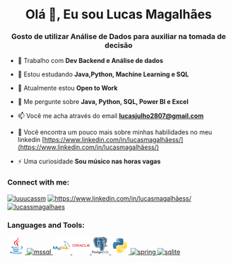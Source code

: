 <h1 align="center">Olá 👋, Eu sou Lucas Magalhães</h1>
<h3 align="center">Gosto de utilizar Análise de Dados para auxiliar na tomada de decisão</h3>

- 🔭 Trabalho com **Dev Backend e Análise de dados**

- 🌱 Estou estudando **Java,Python, Machine Learning e SQL**

- 👯 Atualmente estou **Open to Work**

- 💬 Me pergunte sobre **Java, Python, SQL, Power BI e Excel**

- 📫 Você me acha através do email **lucasjulho2807@gmail.com**

- 📄 Você encontra um pouco mais sobre minhas habilidades no meu linkedin [https://www.linkedin.com/in/lucasmagalhãess/](https://www.linkedin.com/in/lucasmagalhãess/)

- ⚡ Uma curiosidade **Sou músico nas horas vagas**

<h3 align="left">Connect with me:</h3>
<p align="left">
<a href="https://twitter.com/luuucassm" target="blank"><img align="center" src="https://raw.githubusercontent.com/rahuldkjain/github-profile-readme-generator/master/src/images/icons/Social/twitter.svg" alt="luuucassm" height="30" width="40" /></a>
<a href="https://linkedin.com/in/https://www.linkedin.com/in/lucasmagalhãess/" target="blank"><img align="center" src="https://raw.githubusercontent.com/rahuldkjain/github-profile-readme-generator/master/src/images/icons/Social/linked-in-alt.svg" alt="https://www.linkedin.com/in/lucasmagalhãess/" height="30" width="40" /></a>
<a href="https://instagram.com/lucassmagalhaes" target="blank"><img align="center" src="https://raw.githubusercontent.com/rahuldkjain/github-profile-readme-generator/master/src/images/icons/Social/instagram.svg" alt="lucassmagalhaes" height="30" width="40" /></a>
</p>

<h3 align="left">Languages and Tools:</h3>
<p align="left"> <a href="https://www.java.com" target="_blank" rel="noreferrer"> <img src="https://raw.githubusercontent.com/devicons/devicon/master/icons/java/java-original.svg" alt="java" width="40" height="40"/> </a> <a href="https://www.microsoft.com/en-us/sql-server" target="_blank" rel="noreferrer"> <img src="https://www.svgrepo.com/show/303229/microsoft-sql-server-logo.svg" alt="mssql" width="40" height="40"/> </a> <a href="https://www.mysql.com/" target="_blank" rel="noreferrer"> <img src="https://raw.githubusercontent.com/devicons/devicon/master/icons/mysql/mysql-original-wordmark.svg" alt="mysql" width="40" height="40"/> </a> <a href="https://www.oracle.com/" target="_blank" rel="noreferrer"> <img src="https://raw.githubusercontent.com/devicons/devicon/master/icons/oracle/oracle-original.svg" alt="oracle" width="40" height="40"/> </a> <a href="https://www.postgresql.org" target="_blank" rel="noreferrer"> <img src="https://raw.githubusercontent.com/devicons/devicon/master/icons/postgresql/postgresql-original-wordmark.svg" alt="postgresql" width="40" height="40"/> </a> <a href="https://www.python.org" target="_blank" rel="noreferrer"> <img src="https://raw.githubusercontent.com/devicons/devicon/master/icons/python/python-original.svg" alt="python" width="40" height="40"/> </a> <a href="https://spring.io/" target="_blank" rel="noreferrer"> <img src="https://www.vectorlogo.zone/logos/springio/springio-icon.svg" alt="spring" width="40" height="40"/> </a> <a href="https://www.sqlite.org/" target="_blank" rel="noreferrer"> <img src="https://www.vectorlogo.zone/logos/sqlite/sqlite-icon.svg" alt="sqlite" width="40" height="40"/> </a> </p>


